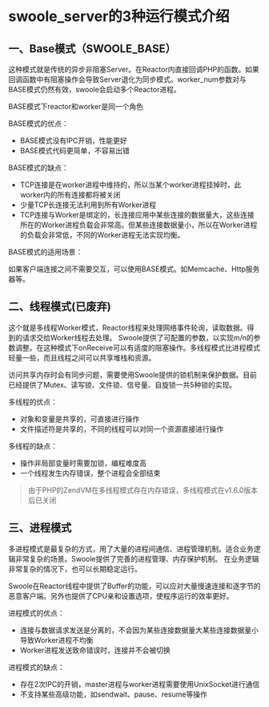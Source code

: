 # swoole_server的3种运行模式介绍
## 一、Base模式（SWOOLE_BASE）
这种模式就是传统的异步非阻塞Server。在Reactor内直接回调PHP的函数。如果回调函数中有阻塞操作会导致Server退化为同步模式。worker_num参数对与BASE模式仍然有效，swoole会启动多个Reactor进程。

BASE模式下reactor和worker是同一个角色

BASE模式的优点：

* BASE模式没有IPC开销，性能更好
* BASE模式代码更简单，不容易出错

BASE模式的缺点：

* TCP连接是在worker进程中维持的，所以当某个worker进程挂掉时，此worker内的所有连接都将被关闭
* 少量TCP长连接无法利用到所有Worker进程
* TCP连接与Worker是绑定的，长连接应用中某些连接的数据量大，这些连接所在的Worker进程负载会非常高。但某些连接数据量小，所以在Worker进程的负载会非常低，不同的Worker进程无法实现均衡。

BASE模式的适用场景：

如果客户端连接之间不需要交互，可以使用BASE模式。如Memcache、Http服务器等。

## 二、线程模式(已废弃)
这个就是多线程Worker模式，Reactor线程来处理网络事件轮询，读取数据。得到的请求交给Worker线程去处理。 Swoole提供了可配置的参数，以实现m/n的参数调整。在这种模式下onReceive可以有适度的阻塞操作。多线程模式比进程模式轻量一些，而且线程之间可以共享堆栈和资源。

访问共享内存时会有同步问题，需要使用Swoole提供的锁机制来保护数据。目前已经提供了Mutex、读写锁、文件锁、信号量、自旋锁一共5种锁的实现。

多线程的优点：

* 对象和变量是共享的，可直接进行操作
* 文件描述符是共享的，不同的线程可以对同一个资源直接进行操作

多线程的缺点：

* 操作非局部变量时需要加锁，编程难度高
* 一个线程发生内存错误，整个进程会全部结束

>由于PHP的ZendVM在多线程模式存在内存错误，多线程模式在v1.6.0版本后已关闭

## 三、进程模式
多进程模式是最复杂的方式，用了大量的进程间通信、进程管理机制。适合业务逻辑非常复杂的场景。Swoole提供了完善的进程管理、内存保护机制。 在业务逻辑非常复杂的情况下，也可以长期稳定运行。

Swoole在Reactor线程中提供了Buffer的功能，可以应对大量慢速连接和逐字节的恶意客户端。另外也提供了CPU亲和设置选项，使程序运行的效率更好。

进程模式的优点：

* 连接与数据请求发送是分离的，不会因为某些连接数据量大某些连接数据量小导致Worker进程不均衡
* Worker进程发送致命错误时，连接并不会被切换

进程模式的缺点：

* 存在2次IPC的开销，master进程与worker进程需要使用UnixSocket进行通信
* 不支持某些高级功能，如sendwait、pause、resume等操作